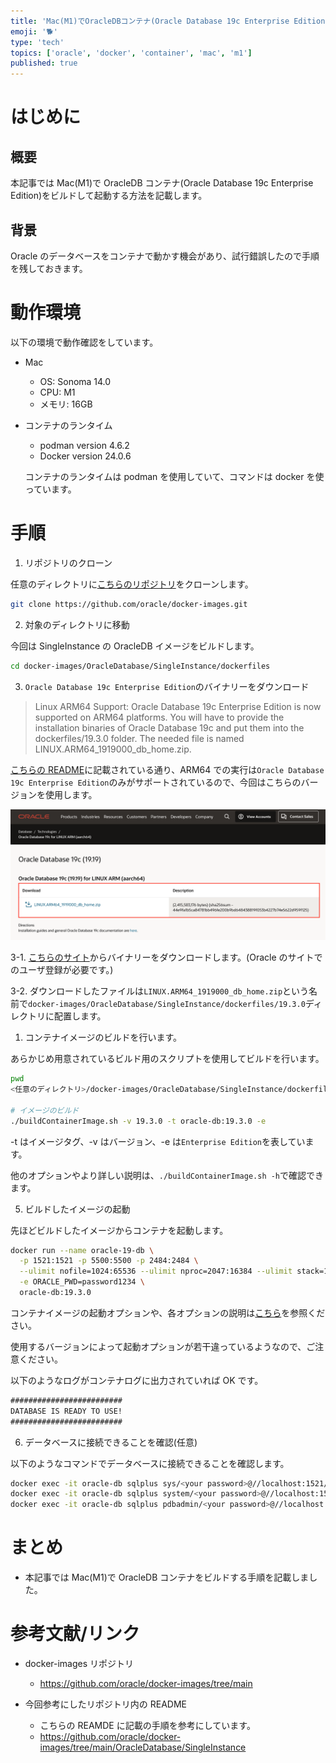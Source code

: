 ```yaml
---
title: 'Mac(M1)でOracleDBコンテナ(Oracle Database 19c Enterprise Edition)をビルドする'
emoji: '🐕'
type: 'tech'
topics: ['oracle', 'docker', 'container', 'mac', 'm1']
published: true
---
```


# はじめに

## 概要

本記事では Mac(M1)で OracleDB コンテナ(Oracle Database 19c Enterprise Edition)をビルドして起動する方法を記載します。

## 背景

Oracle のデータベースをコンテナで動かす機会があり、試行錯誤したので手順を残しておきます。

# 動作環境

以下の環境で動作確認をしています。

- Mac

  - OS: Sonoma 14.0
  - CPU: M1
  - メモリ: 16GB

- コンテナのランタイム

  - podman version 4.6.2
  - Docker version 24.0.6

  コンテナのランタイムは podman を使用していて、コマンドは docker を使っています。

# 手順

1. リポジトリのクローン

任意のディレクトリに[こちらのリポジトリ](https://github.com/oracle/docker-images/tree/main)をクローンします。

```sh
git clone https://github.com/oracle/docker-images.git
```

2. 対象のディレクトリに移動

今回は SingleInstance の OracleDB イメージをビルドします。

```sh
cd docker-images/OracleDatabase/SingleInstance/dockerfiles
```

3. `Oracle Database 19c Enterprise Edition`のバイナリーをダウンロード

> Linux ARM64 Support: Oracle Database 19c Enterprise Edition is now supported on ARM64 platforms. You will have to provide the installation binaries of Oracle Database 19c and put them into the dockerfiles/19.3.0 folder. The needed file is named LINUX.ARM64_1919000_db_home.zip.

[こちらの README](https://github.com/oracle/docker-images/tree/main/OracleDatabase/SingleInstance)に記載されている通り、ARM64 での実行は`Oracle Database 19c Enterprise Edition`のみがサポートされているので、今回はこちらのバージョンを使用します。

![ダウンロードしたバイナリー](/images/001-oracle-container/image-1.png)

3-1. [こちらのサイト](https://www.oracle.com/database/technologies/oracle19c-linux-arm64-downloads.html)からバイナリーをダウンロードします。(Oracle のサイトでのユーザ登録が必要です。)

3-2. ダウンロードしたファイルは`LINUX.ARM64_1919000_db_home.zip`という名前で`docker-images/OracleDatabase/SingleInstance/dockerfiles/19.3.0`ディレクトリに配置します。

1. コンテナイメージのビルドを行います。

あらかじめ用意されているビルド用のスクリプトを使用してビルドを行います。

```sh
pwd
<任意のディレクトリ>/docker-images/OracleDatabase/SingleInstance/dockerfiles

# イメージのビルド
./buildContainerImage.sh -v 19.3.0 -t oracle-db:19.3.0 -e
```

-t はイメージタグ、-v はバージョン、-e は`Enterprise Edition`を表しています。

他のオプションやより詳しい説明は、`./buildContainerImage.sh -h`で確認できます。

5. ビルドしたイメージの起動

先ほどビルドしたイメージからコンテナを起動します。

```sh
docker run --name oracle-19-db \
  -p 1521:1521 -p 5500:5500 -p 2484:2484 \
  --ulimit nofile=1024:65536 --ulimit nproc=2047:16384 --ulimit stack=10485760:33554432 --ulimit memlock=3221225472 \
  -e ORACLE_PWD=password1234 \
  oracle-db:19.3.0
```

コンテナイメージの起動オプションや、各オプションの説明は[こちら](https://github.com/oracle/docker-images/tree/main/OracleDatabase/SingleInstance#running-oracle-database-enterprise-and-standard-edition-2-in-a-container)を参照ください。

使用するバージョンによって起動オプションが若干違っているようなので、ご注意ください。

以下のようなログがコンテナログに出力されていれば OK です。

```txt
#########################
DATABASE IS READY TO USE!
#########################
```

6. データベースに接続できることを確認(任意)

以下のようなコマンドでデータベースに接続できることを確認します。

```sh
docker exec -it oracle-db sqlplus sys/<your password>@//localhost:1521/<your service name> as sysdba
docker exec -it oracle-db sqlplus system/<your password>@//localhost:1521/<your service name>
docker exec -it oracle-db sqlplus pdbadmin/<your password>@//localhost:1521/<Your PDB name>
```

# まとめ

- 本記事では Mac(M1)で OracleDB コンテナをビルドする手順を記載しました。

# 参考文献/リンク

- docker-images リポジトリ

  - https://github.com/oracle/docker-images/tree/main

- 今回参考にしたリポジトリ内の README

  - こちらの REAMDE に記載の手順を参考にしています。
  - https://github.com/oracle/docker-images/tree/main/OracleDatabase/SingleInstance
